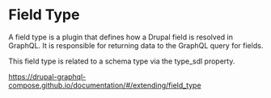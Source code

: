 # Field Type

A field type is a plugin that defines how a Drupal field is resolved in GraphQL.
It is responsible for returning data to the GraphQL query for fields.

This field type is related to a schema type via the type_sdl property.

https://drupal-graphql-compose.github.io/documentation/#/extending/field_type
